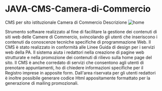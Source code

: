 # JAVA-CMS-Camera-di-Commercio
CMS per sito istituzionale Camera di Commercio
Descrizione
![home](https://user-images.githubusercontent.com/83453314/116717307-0b72c380-a9d9-11eb-978b-b1e1a5760437.png)

Strumento software realizzato al fine di facilitare la gestione dei contenuti di siti web delle Camere di Commercio, svincolando gli utenti che inseriscono i contenuti da conoscenze tecniche specifiche di programmazione Web.
Il CMS è stato realizzato in conformità alle Linee Guida di design per i servizi web della PA. Il sistema aiuta i redattori nella creazione di pagine web strutturate e nella promozione dei contenuti di rilievo sulla home page del sito. 
Il CMS è anche corredato di servizi che consentono agli utenti di prenotare appuntamenti, ho di chiedere informazioni specifiche per il Registro imprese in apposite form.
Dall'area riservata per gli utenti redattori è inoltre possibile generare codice Html appositamente formattato per la generazione di mailing promozionali.
